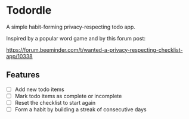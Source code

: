 # Todordle

A simple habit-forming privacy-respecting todo app.

Inspired by a popular word game and by this forum post:

https://forum.beeminder.com/t/wanted-a-privacy-respecting-checklist-app/10338

## Features

- [ ] Add new todo items
- [ ] Mark todo items as complete or incomplete
- [ ] Reset the checklist to start again
- [ ] Form a habit by building a streak of consecutive days